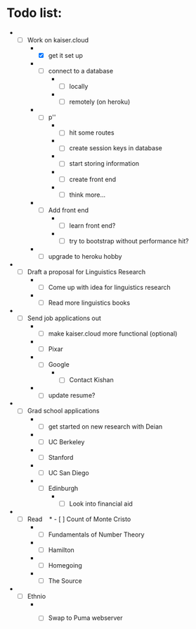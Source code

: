 # Todo list:

* - [ ] Work on kaiser.cloud
    * - [x] get it set up
    * - [ ] connect to a database
        * - [ ] locally
        * - [ ] remotely (on heroku)
    * - [ ] p''
        * - [ ] hit some routes
        * - [ ] create session keys in database
        * - [ ] start storing information
        * - [ ] create front end
        * - [ ] think more... 
    * - [ ] Add front end
        * - [ ] learn front end?
        * - [ ] try to bootstrap without performance hit?
    * - [ ] upgrade to heroku hobby
* - [ ] Draft a proposal for Linguistics Research
    * - [ ] Come up with idea for linguistics research
    * - [ ] Read more linguistics books
* - [ ] Send job applications out
    * - [ ] make kaiser.cloud more functional (optional)
    * - [ ] Pixar
    * - [ ] Google
        * - [ ] Contact Kishan
    * - [ ] update resume?
* - [ ] Grad school applications
    * - [ ] get started on new research with Deian
    * - [ ] UC Berkeley
    * - [ ] Stanford
    * - [ ] UC San Diego
    * - [ ] Edinburgh
        * - [ ] Look into financial aid
* - [ ] Read
    * - [ ] Count of Monte Cristo
    * - [ ] Fundamentals of Number Theory
    * - [ ] Hamilton
    * - [ ] Homegoing
    * - [ ] The Source
* - [ ] Ethnio
    * - [ ] Swap to Puma webserver


